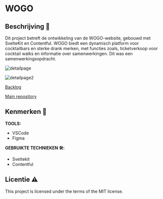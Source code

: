 # WOGO

## Beschrijving 📄
Dit project betreft de ontwikkeling van de WOGO-website, gebouwd met SvelteKit en Contentful. WOGO biedt een dynamisch platform voor cocktailbars en sterke drank merken, met functies zoals, ticketverkoop voor cocktail walks en informatie over samenwerkingen. Dit was een samenwerkingsopdracht. 

![detailpage](https://github.com/sannevanseeventer/wogo/assets/112857444/bef34906-9734-42a2-ba87-1d9266f9721a)

![detailpage2](https://github.com/sannevanseeventer/wogo/assets/112857444/0360856f-f564-4446-a658-09055efe0108)

[Backlog](https://github.com/orgs/fdnd-agency/projects/29/views/1)

[Main repository](https://github.com/mcphendriks/wogo)

## Kenmerken 🧰

**TOOLS:**
* VSCode
* Figma
  
**GEBRUIKTE TECHNIEKEN 🛠️:**
* Sveltekit
* Contentful
  
## Licentie ⚠️
This project is licensed under the terms of the MIT license.

